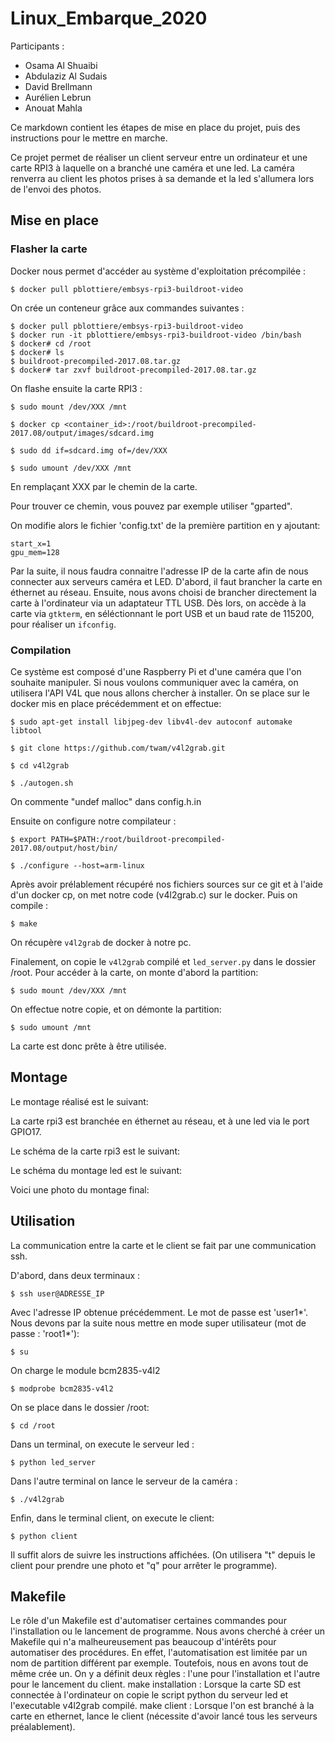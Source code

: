 # Linux_Embarque_2020

Participants : 
- Osama Al Shuaibi
- Abdulaziz Al Sudais
- David Brellmann
- Aurélien Lebrun
- Anouat Mahla


Ce markdown contient les étapes de mise en place du projet, puis des instructions pour le mettre en marche. 

Ce projet permet de réaliser un client serveur entre un ordinateur et une carte RPI3 à laquelle on a branché une caméra et une led. La caméra renverra au client les photos prises à sa demande et la led s'allumera lors de l'envoi des photos.


## Mise en place

### Flasher la carte
Docker nous permet d'accéder au système d'exploitation précompilée : 
```
$ docker pull pblottiere/embsys-rpi3-buildroot-video
```
On crée un conteneur grâce aux commandes suivantes : 
```
$ docker pull pblottiere/embsys-rpi3-buildroot-video
$ docker run -it pblottiere/embsys-rpi3-buildroot-video /bin/bash
$ docker# cd /root
$ docker# ls
$ buildroot-precompiled-2017.08.tar.gz
$ docker# tar zxvf buildroot-precompiled-2017.08.tar.gz
```
On flashe ensuite la carte RPI3 : 
```
$ sudo mount /dev/XXX /mnt

$ docker cp <container_id>:/root/buildroot-precompiled-2017.08/output/images/sdcard.img

$ sudo dd if=sdcard.img of=/dev/XXX

$ sudo umount /dev/XXX /mnt
```
En remplaçant XXX par le chemin de la carte.

Pour trouver ce chemin, vous pouvez par exemple utiliser "gparted".

On modifie alors le fichier 'config.txt' de la première partition en y ajoutant: 

```
start_x=1
gpu_mem=128
```


Par la suite, il nous faudra connaitre l'adresse IP de la carte afin de nous connecter aux serveurs caméra et LED. D'abord, il faut brancher la carte en éthernet au réseau. Ensuite, nous avons choisi de  brancher directement la carte à l'ordinateur via un adaptateur TTL USB. Dès lors, on accède à la carte via `gtkterm`, en séléctionnant le port USB et un baud rate de 115200, pour réaliser un `ifconfig`. 

### Compilation

Ce système est composé d'une Raspberry Pi et d'une caméra que l'on souhaite manipuler. Si nous voulons communiquer avec la caméra, on utilisera l'API V4L que nous allons chercher à installer.
On se place sur le docker mis en place précédemment et on effectue:

```
$ sudo apt-get install libjpeg-dev libv4l-dev autoconf automake libtool

$ git clone https://github.com/twam/v4l2grab.git

$ cd v4l2grab

$ ./autogen.sh

```

On commente "undef malloc" dans config.h.in
 
Ensuite on configure notre compilateur : 
```
$ export PATH=$PATH:/root/buildroot-precompiled-2017.08/output/host/bin/

$ ./configure --host=arm-linux
```

Après avoir prélablement récupéré nos fichiers sources sur ce git et à l'aide d'un docker cp, on met notre code (v4l2grab.c) sur le docker. 
Puis on compile : 
```
$ make
```

On récupère `v4l2grab` de docker à notre pc.

Finalement, on copie le `v4l2grab` compilé et `led_server.py` dans le dossier /root. 
Pour accéder à la carte, on monte d'abord la partition:

```
$ sudo mount /dev/XXX /mnt
```
On effectue notre copie, et on démonte la partition:

```
$ sudo umount /mnt
```
La carte est donc prête à être utilisée.

## Montage

Le montage réalisé est le suivant:

La carte rpi3 est branchée en éthernet au réseau, et à une led via le port GPIO17.

Le schéma de la carte rpi3 est le suivant:

Le schéma du montage led est le suivant:

Voici une photo du montage final:

## Utilisation

La communication entre la carte et le client se fait par une communication ssh.

D'abord, dans deux terminaux : 
```
$ ssh user@ADRESSE_IP
```
Avec l'adresse IP obtenue précédemment. Le mot de passe est 'user1*'. 
Nous devons par la suite nous mettre en mode super utilisateur (mot de passe : 'root1*'): 

```
$ su
```
On charge le module bcm2835-v4l2

```
$ modprobe bcm2835-v4l2
```

On se place dans le dossier /root:

```
$ cd /root
```

Dans un terminal, on execute le serveur led :
```
$ python led_server
```

Dans l'autre terminal on lance le serveur de la caméra : 

```
$ ./v4l2grab
```

Enfin, dans le terminal client, on execute le client: 
```
$ python client
```

Il suffit alors de suivre les instructions affichées. (On utilisera "t" depuis le client pour prendre une photo et "q" pour arrêter le programme).


## Makefile

Le rôle d'un Makefile est d'automatiser certaines commandes pour l'installation ou le lancement de programme. Nous avons cherché à créer un Makefile qui n'a malheureusement pas beaucoup d'intérêts pour automatiser des procédures. En effet, l'automatisation est limitée par un nom de partition différent par exemple. Toutefois, nous en avons tout de même crée un. On y a définit deux règles : l'une pour l'installation et l'autre pour le lancement du client.
    make installation : Lorsque la carte SD est connectée à l'ordinateur on copie le script python du serveur led et l'executable v4l2grab compilé.
    make client : Lorsque l'on est branché à la carte en ethernet, lance le client (nécessite d'avoir lancé tous les serveurs préalablement).



